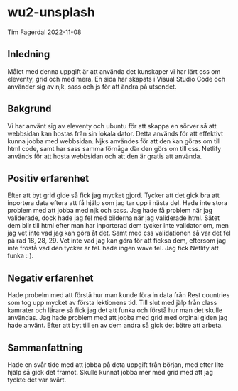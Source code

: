 # wu2-unsplash
Tim Fagerdal 
2022-11-08

## Inledning
Målet med denna uppgift är att använda det kunskaper vi har lärt oss om eleventy, grid och med mera. En sida har skapats i Visual Studio Code och använder sig av njk, sass och js för att ändra på utsendet.

## Bakgrund
Vi har använt sig av eleventy och ubuntu för att skappa en sörver så att webbsidan kan hostas från sin lokala dator. Detta används för att effektivt kunna jobba med webbsidan. Njks användes för att den kan göras om till html code, samt har sass samma förnåga där den görs om till css. Netlify används för att hosta webbsidan och att den är gratis att använda.

## Positiv erfarenhet
Efter att byt grid gide så fick jag mycket gjord. Tycker att det gick bra att inportera data eftera att få hjälp som jag tar upp i nästa del. Hade inte stora problem med att jobba med njk och sass. Jag hade få problem när jag validerade, dock hade jag fel med bilderna när jag validerade html. Sätet dem blir till html efter man har inporterad dem tycker inte validator om, men jag vet inte vad jag kan göra åt det. Samt med css validationen så var det fel på rad 18, 28, 29. Vet inte vad jag kan göra för att ficksa dem, eftersom jag inte fröstå vad den tycker är fel. hade ingen wave fel. Jag fick Netlify att funka : ). 

## Negativ erfarenhet
Hade probelm med att förstå hur man kunde föra in data från Rest countries som tog upp mycket av första lektionens tid. Till slut med jälp från class kamrater och lärare så fick jag det att funka och förstå hur man det skulle användas. Jag hade problem med att jobba med grid med orginal giden jag hade använt. Efter att byt till en av dem andra så gick det bätre att arbeta.

## Sammanfattning   
Hade en svår tide med att jobba på deta uppgift från början, med efter lite hjälp så gick det framot. Skulle kunnat jobba mer med grid med att jag tyckte det var svårt. 